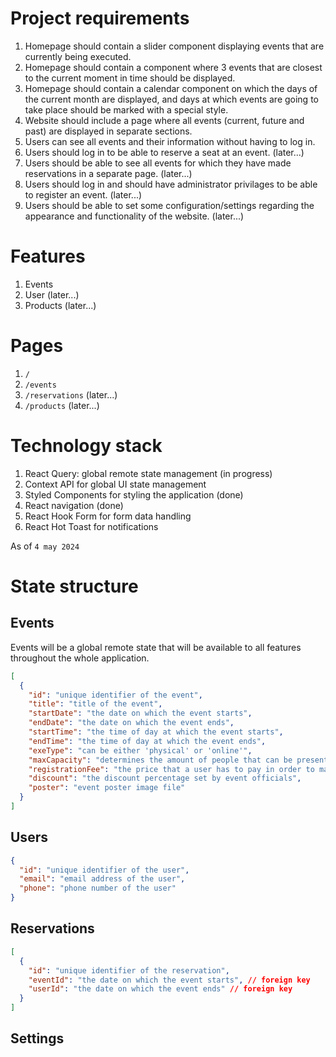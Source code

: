 # Project requirements

1. Homepage should contain a slider component displaying events that are currently being executed.
2. Homepage should contain a component where 3 events that are closest to the current moment in time should be displayed.
3. Homepage should contain a calendar component on which the days of the current month are displayed, and days at which events are going to take place should be marked with a special style.
4. Website should include a page where all events (current, future and past) are displayed in separate sections.
5. Users can see all events and their information without having to log in.
6. Users should log in to be able to reserve a seat at an event. (later...)
7. Users should be able to see all events for which they have made reservations in a separate page. (later...)
8. Users should log in and should have administrator privilages to be able to register an event. (later...)
9. Users should be able to set some configuration/settings regarding the appearance and functionality of the website. (later...)

# Features

1. Events
2. User (later...)
3. Products (later...)

# Pages

1. `/`
2. `/events`
3. `/reservations` (later...)
4. `/products` (later...)

# Technology stack

1. React Query: global remote state management (in progress)
2. Context API for global UI state management
3. Styled Components for styling the application (done)
4. React navigation (done)
5. React Hook Form for form data handling
6. React Hot Toast for notifications

As of `4 may 2024`

# State structure

## Events

Events will be a global remote state that will be available to all features throughout the whole application.

```json
[
  {
    "id": "unique identifier of the event",
    "title": "title of the event",
    "startDate": "the date on which the event starts",
    "endDate": "the date on which the event ends",
    "startTime": "the time of day at which the event starts",
    "endTime": "the time of day at which the event ends",
    "exeType": "can be either 'physical' or 'online'",
    "maxCapacity": "determines the amount of people that can be present in the event",
    "registrationFee": "the price that a user has to pay in order to make a reservation - can be 0 or any other amount",
    "discount": "the discount percentage set by event officials",
    "poster": "event poster image file"
  }
]
```

## Users

```json
{
  "id": "unique identifier of the user",
  "email": "email address of the user",
  "phone": "phone number of the user"
}
```

## Reservations

```json
[
  {
    "id": "unique identifier of the reservation",
    "eventId": "the date on which the event starts", // foreign key
    "userId": "the date on which the event ends" // foreign key
  }
]
```

## Settings

```json

```
